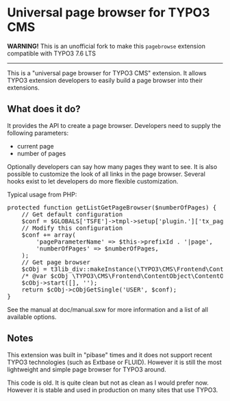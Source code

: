 # Universal page browser for TYPO3 CMS

**WARNING!** This is an unofficial fork to make this `pagebrowse` extension compatible with TYPO3 7.6 LTS

---

This is a "universal page browser for TYPO3 CMS" extension. It allows TYPO3 extension developers to easily build a page browser into their extensions.

## What does it do?

It provides the API to create a page browser. Developers need to supply the following parameters:
+ current page
+ number of pages

Optionally developers can say how many pages they want to see. It is also possible to customize the look of all links in the page browser. Several hooks exist to let developers do more flexible customization.

Typical usage from PHP:
<pre>
protected function getListGetPageBrowser($numberOfPages) {
	// Get default configuration
	$conf = $GLOBALS['TSFE']->tmpl->setup['plugin.']['tx_pagebrowse_pi1.'];
	// Modify this configuration
	$conf += array(
		'pageParameterName' => $this->prefixId . '|page',
		'numberOfPages' => $numberOfPages,
	);
	// Get page browser
	$cObj = t3lib_div::makeInstance(\TYPO3\CMS\Frontend\ContentObject\ContentObjectRenderer::class);
	/* @var $cObj \TYPO3\CMS\Frontend\ContentObject\ContentObjectRenderer */
	$cObj->start([], '');
	return $cObj->cObjGetSingle('USER', $conf);
}
</pre>

See the manual at doc/manual.sxw for more information and a list of all available options.

## Notes

This extension was built in "pibase" times and it does not support recent TYPO3 technologies (such as Extbase or FLUID). However it is still the most lightweight and simple page browser for TYPO3 around.

This code is old. It is quite clean but not as clean as I would prefer now. However it is stable and used in production on many sites that use TYPO3.
